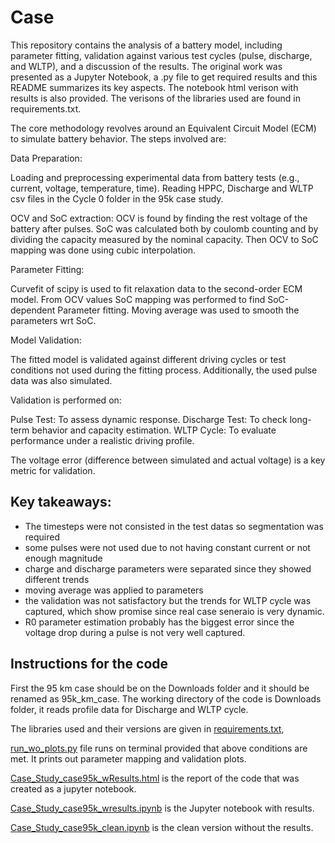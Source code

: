 # Case

This repository contains the analysis of a battery model, including parameter fitting, validation against various test cycles (pulse, discharge, and WLTP), and a discussion of the results. The original work was presented as a Jupyter Notebook, a .py file to get required results and this README summarizes its key aspects. The notebook html verison with results is also provided. The verisons of the libraries used are found in requirements.txt.

The core methodology revolves around an Equivalent Circuit Model (ECM) to simulate battery behavior. The steps involved are:

Data Preparation:

Loading and preprocessing experimental data from battery tests (e.g., current, voltage, temperature, time). Reading HPPC, Discharge and WLTP csv files in the Cycle 0 folder in the 95k case study.

OCV and SoC extraction:
OCV is found by finding the rest voltage of the battery after pulses. SoC was calculated both by coulomb counting and by dividing the capacity measured by the nominal capacity.
Then OCV to SoC mapping was done using cubic interpolation.

Parameter Fitting:

Curvefit of scipy is used to fit relaxation data to the second-order ECM model. From OCV values SoC mapping was performed to find SoC-dependent Parameter fitting. Moving average was used to smooth the parameters wrt SoC.

Model Validation:

The fitted model is validated against different driving cycles or test conditions not used during the fitting process. Additionally, the used pulse data was also simulated.

Validation is performed on:

Pulse Test: To assess dynamic response.
Discharge Test: To check long-term behavior and capacity estimation.
WLTP Cycle: To evaluate performance under a realistic driving profile.

The voltage error (difference between simulated and actual voltage) is a key metric for validation.

## Key takeaways:
- The timesteps were not consisted in the test datas so segmentation was required
- some pulses were not used due to not having constant current or not enough magnitude
- charge and discharge parameters were separated since they showed different trends
- moving average was applied to parameters
- the validation was not satisfactory but the trends for WLTP cycle was captured, which show promise since real case seneraio is very dynamic.
- R0 parameter estimation probably has the biggest error since the voltage drop during a pulse is not very well captured.


## Instructions for the code

First the 95 km case should be on the Downloads folder and it should be renamed as 95k_km_case. The working directory of the code is Downloads folder, it reads profile data for Discharge and WLTP cycle. 

The libraries used and their versions are given in [requirements.txt](requirements.txt),

[run_wo_plots.py](run_wo_plots.py) file runs on terminal provided that above conditions are met. It prints out parameter mapping and validation plots. 

[Case_Study_case95k_wResults.html](Case_Study_case95k_wResults.html) is the report of the code that was created as a jupyter notebook.

[Case_Study_case95k_wresults.ipynb](Case_Study_case95k_wresults.ipynb) is the Jupyter notebook with results.

[Case_Study_case95k_clean.ipynb](Case_Study_case95k_clean.ipynb) is the clean version without the results.








